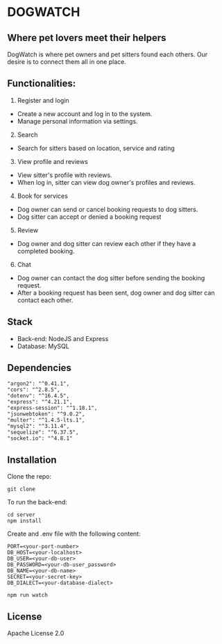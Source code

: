 # DOGWATCH

## Where pet lovers meet their helpers

DogWatch is where pet owners and pet sitters found each others. Our desire is to connect them all in one place.

## Functionalities:

1. Register and login

- Create a new account and log in to the system.
- Manage personal information via settings.

2. Search

- Search for sitters based on location, service and rating

3. View profile and reviews

- View sitter's profile with reviews.
- When log in, sitter can view dog owner's profiles and reviews.

4. Book for services

- Dog owner can send or cancel booking requests to dog sitters.
- Dog sitter can accept or denied a booking request

5. Review

- Dog owner and dog sitter can review each other if they have a completed booking.

6. Chat

- Dog owner can contact the dog sitter before sending the booking request.
- After a booking request has been sent, dog owner and dog sitter can contact each other.

## Stack

- Back-end: NodeJS and Express
- Database: MySQL

## Dependencies

    "argon2": "^0.41.1",
    "cors": "^2.8.5",
    "dotenv": "^16.4.5",
    "express": "^4.21.1",
    "express-session": "^1.18.1",
    "jsonwebtoken": "^9.0.2",
    "multer": "^1.4.5-lts.1",
    "mysql2": "^3.11.4",
    "sequelize": "^6.37.5",
    "socket.io": "^4.8.1"

## Installation

Clone the repo:

```
git clone
```

To run the back-end:

```
cd server
npm install
```

Create and .env file with the following content:

```
PORT=<your-port-number>
DB_HOST=<your-localhost>
DB_USER=<your-db-user>
DB_PASSWORD=<your-db-user_password>
DB_NAME=<your-db-name>
SECRET=<your-secret-key>
DB_DIALECT=<your-database-dialect>
```

```
npm run watch
```

## License

Apache License 2.0
